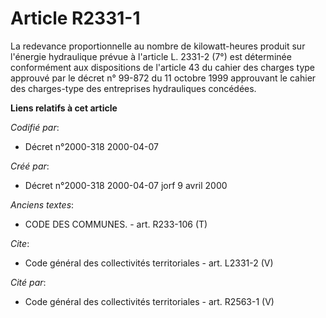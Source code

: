 # Article R2331-1

La redevance proportionnelle au nombre de kilowatt-heures produit sur l'énergie hydraulique prévue à l'article L. 2331-2 (7°)
est déterminée conformément aux dispositions de l'article 43 du cahier des charges type approuvé par le décret n° 99-872 du
11 octobre 1999 approuvant le cahier des charges-type des entreprises hydrauliques concédées.

**Liens relatifs à cet article**

_Codifié par_:

  - Décret n°2000-318 2000-04-07

_Créé par_:

  - Décret n°2000-318 2000-04-07 jorf 9 avril 2000

_Anciens textes_:

  - CODE DES COMMUNES. - art. R233-106 (T)

_Cite_:

  - Code général des collectivités territoriales - art. L2331-2 (V)

_Cité par_:

  - Code général des collectivités territoriales - art. R2563-1 (V)
